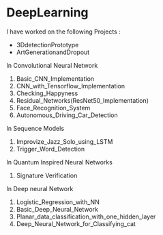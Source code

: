 # DeepLearning

I have worked on the following Projects :
- 3DdetectionPrototype
- ArtGenerationandDropout

In Convolutional Neural Network
1. Basic_CNN_Implementation
2. CNN_with_Tensorflow_Implementation
3. Checking_Happyness
4. Residual_Networks(ResNet50_Implementation)
5. Face_Recognition_System
6. Autonomous_Driving_Car_Detection

In Sequence Models 
1. Improvize_Jazz_Solo_using_LSTM
2. Trigger_Word_Detection

In Quantum Inspired Neural Networks
1. Signature Verification

In Deep neural Network
1. Logistic_Regression_with_NN
2. Basic_Deep_Neural_Network
3. Planar_data_classification_with_one_hidden_layer
4. Deep_Neural_Network_for_Classifying_cat
